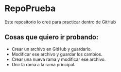 # RepoPrueba
Este repositorio lo creé para practicar dentro de GitHub

## Cosas que quiero ir probando:
* Crear un archivo en GitHub y guardarlo.
* Modificar ese archivo y guardar los cambios.
* Crear una nueva rama y modificar ese archivo.
* Unir la rama a la rama principal.
